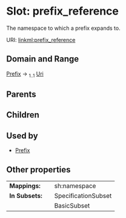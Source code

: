 
# Slot: prefix_reference

The namespace to which a prefix expands to.

URI: [linkml:prefix_reference](https://w3id.org/linkml/prefix_reference)


## Domain and Range

[Prefix](Prefix.md) &#8594;  <sub>1..1</sub> [Uri](types/Uri.md)

## Parents


## Children


## Used by

 * [Prefix](Prefix.md)

## Other properties

|  |  |  |
| --- | --- | --- |
| **Mappings:** | | sh:namespace |
| **In Subsets:** | | SpecificationSubset |
|  | | BasicSubset |